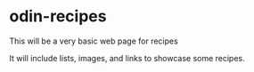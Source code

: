 # odin-recipes

This will be a very basic web page for recipes

It will include lists, images, and links to showcase some recipes.